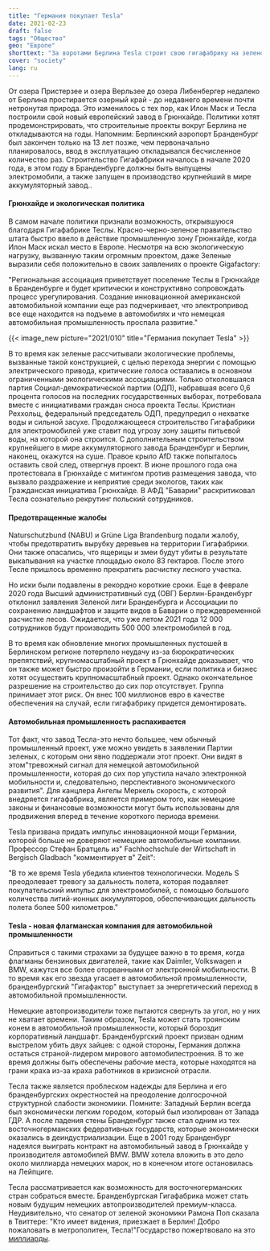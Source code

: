 ```yaml
---
title: "Германия покупает Tesla"
date: 2021-02-23
draft: false
tags: "Общество"
geo: "Европе"
shorttext: "За воротами Берлина Tesla строит свою гигафабрику на зеленом поле и выворачивает немецкую автомобильную промышленность наизнанку."
cover: "society"
lang: ru
---
```


От озера Пристерзее и озера Верльзее до озера Либенбергер недалеко от Берлина простирается озерный край - до недавнего времени почти нетронутая природа. Это изменилось с тех пор, как Илон Маск и Тесла построили свой новый европейский завод в Грюнхайде. Политики хотят продемонстрировать, что строительные проекты вокруг Берлина не откладываются на годы. Напомним: Берлинский аэропорт Бранденбург был закончен только на 13 лет позже, чем первоначально планировалось, ввод в эксплуатацию откладывался бесчисленное количество раз. Строительство Гигафабрики началось в начале 2020 года, в этом году в Бранденбурге должны быть выпущены электромобили, а также запущен в производство крупнейший в мире аккумуляторный завод..

#### Грюнхайде и экологическая политика

В самом начале политики признали возможность, открывшуюся благодаря Гигафабрике Теслы. Красно-черно-зеленое правительство штата быстро ввело в действие промышленную зону Грюнхайде, когда Илон Маск искал место в Европе. Несмотря на всю экологическую нагрузку, вызванную таким огромным проектом, даже Зеленые выразили себя положительно в своих заявлениях о проекте Gigafactory:

"Региональная ассоциация приветствует поселение Теслы в Грюнхайде в Бранденбурге и будет критически и конструктивно сопровождать процесс урегулирования. Создание инновационной американской автомобильной компании еще раз подчеркивает, что электропривод все еще находится на подъеме в автомобилях и что немецкая автомобильная промышленность проспала развитие."

{{< image_new picture="2021/010" title="Германия покупает Tesla" >}}

В то время как зеленые рассчитывали экологические проблемы, вызванные такой конструкцией, с целью перехода энергии с помощью электрического привода, критические голоса оставались в основном ограниченными экологическими ассоциациями. Только отколовшаяся партия Социал-демократической партии (ОДП), набравшая всего 0,6 процента голосов на последних государственных выборах, потребовала вместе с инициативами граждан сноса проекта Теслы. Кристиан Реххольц, федеральный председатель ОДП, предупредил о нехватке воды и сильной засухе. Продолжающееся строительство Гигафабрики для электромобилей уже ставит под угрозу зону защиты питьевой воды, на которой она строится. С дополнительным строительством крупнейшего в мире аккумуляторного завода Бранденбург и Берлин, наконец, окажутся на суше. Правое крыло AfD также попыталось оставить свой след, отвергнув проект. В июне прошлого года она протестовала в Грюнхайде с митингом против размещения завода, что вызвало раздражение и неприятие среди экологов, таких как Гражданская инициатива Грюнхайде. В АФД "Баварии" раскритиковал Тесла сознательно рекрутинг польский сотрудников.

#### Предотвращенные жалобы

Naturschutzbund (NABU) и Grüne Liga Brandenburg подали жалобу, чтобы предотвратить вырубку деревьев на территории Гигафабрики. Они также опасались, что ящерицы и змеи будут убиты в результате выкапывания на участке площадью около 83 гектаров. После этого Тесле пришлось временно прекратить расчистку лесного участка.

Но иски были подавлены в рекордно короткие сроки. Еще в феврале 2020 года Высший административный суд (ОВГ) Берлин-Бранденбург отклонил заявления Зеленой лиги Бранденбурга и Ассоциации по сохранению ландшафтов и защите видов в Баварии о преждевременной расчистке лесов. Ожидается, что уже летом 2021 года 12 000 сотрудников будут производить 500 000 электромобилей в год.

В то время как обновление многих промышленных пустошей в Берлинском регионе потерпело неудачу из-за бюрократических препятствий, крупномасштабный проект в Грюнхайде доказывает, что он также может быстро произойти в Германии, если политика и бизнес хотят осуществить крупномасштабный проект. Однако окончательное разрешение на строительство до сих пор отсутствует. Группа принимает этот риск. Он внес 100 миллионов евро в качестве обеспечения на случай, если гигафабрику придется демонтировать.

#### Автомобильная промышленность распахивается

Тот факт, что завод Тесла-это нечто большее, чем обычный промышленный проект, уже можно увидеть в заявлении Партии зеленых, с которым они явно поддержали этот проект. Они видят в этом"тревожный сигнал для немецкой автомобильной промышленности, которая до сих пор упустила начало электронной мобильности и, следовательно, перспективного экономического развития".  Для канцлера Ангелы Меркель скорость, с которой внедряется гигафабрика, является примером того, как немецкие законы и финансовые возможности могут быть использованы для продвижения вперед в течение короткого периода времени.

Tesla призвана придать импульс инновационной мощи Германии, которой больше не доверяют немецкие автомобильные компании. Профессор Стефан Братцель из" Fachhochschule der Wirtschaft in Bergisch Gladbach "комментирует в" Zeit":

"В то же время Tesla убедила клиентов технологически. Модель S преодолевает тревогу за дальность полета, которая подавляет покупательский импульс для электромобилей, с помощью большого количества литий-ионных аккумуляторов, обеспечивающих дальность полета более 500 километров."

#### Tesla - новая флагманская компания для автомобильной промышленности

Справиться с такими страхами за будущее важно в то время, когда флагманы бензиновых двигателей, такие как Daimler, Volkswagen и BMW, кажутся все более оторванными от электронной мобильности. В то время как его звезда угасает в автомобильной промышленности, бранденбургский "Гигафактор" выступает за энергетический переход в автомобильной промышленности.

Немецкие автопроизводители тоже пытаются свернуть за угол, но у них не хватает времени. Таким образом, Tesla может стать троянским конем в автомобильной промышленности, который бороздит корпоративный ландшафт. Бранденбургский проект призван одним выстрелом убить двух зайцев: с одной стороны, Германия должна остаться страной-лидером мирового автомобилестроения. В то же время должны быть обеспечены рабочие места, которые находятся на грани краха из-за краха работников в кризисной отрасли.

Тесла также является проблеском надежды для Берлина и его бранденбургских окрестностей на преодоление долгосрочной структурной слабости экономики. Помните: Западный Берлин всегда был экономически легким городом, который был изолирован от Запада ГДР. А после падения стены Бранденбург также стал одним из тех восточногерманских федеративных государств, которые экономически оказались в деиндустриализации. Еще в 2001 году Бранденбург надеялся выиграть контракт на автомобильный завод в Грюнхайде у производителя автомобилей BMW. BMW хотела вложить в это дело около миллиарда немецких марок, но в конечном итоге остановилась на Лейпциге.

Тесла рассматривается как возможность для восточногерманских стран собраться вместе. Бранденбургская Гигафабрика может стать новым будущим немецких автопроизводителей премиум-класса. Неудивительно, что сенатор от зеленой экономики Рамона Поп сказала в Твиттере: "Кто имеет видения, приезжает в Берлин! Добро пожаловать в метрополитен, Тесла!"Государство пожертвовало на это [миллиарды](https://egon-w-kreutzer.de/steuermilliarden-fuer-tesla-ist-das-noch-wirtschaftspolitik-oder-schon-hochverrat "Steuermilliarden für TESLA – ist das noch Wirtschaftspolitik oder schon Hochverrat?").
